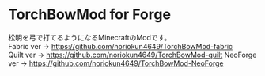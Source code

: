 # TorchBowMod for Forge
松明を弓で打てるようになるMinecraftのModです。  
Fabric ver → https://github.com/noriokun4649/TorchBowMod-fabric  
Quilt ver → https://github.com/noriokun4649/TorchBowMod-quilt
NeoForge ver → https://github.com/noriokun4649/TorchBowMod-NeoForge
